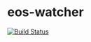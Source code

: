 # eos-watcher

[![Build Status](https://travis-ci.org/DucaturFw/eos-watcher.svg?branch=master)](https://travis-ci.org/DucaturFw/eos-watcher)
